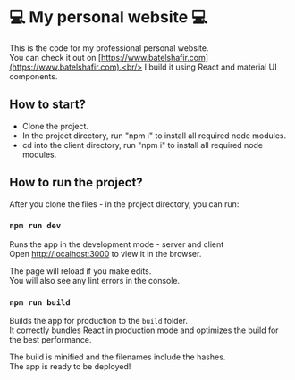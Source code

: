 # :computer: My personal website :computer:

This is the code for my professional personal website. <br/>
You can check it out on [https://www.batelshafir.com](https://www.batelshafir.com).<br/>
I build it using React and material UI components.

## How to start?
* Clone the project.
* In the project directory, run "npm i" to install all required node modules.
* cd into the client directory, run "npm i" to install all required node modules.


## How to run the project? 
After you clone the files - in the project directory, you can run:

### `npm run dev`

Runs the app in the development mode - server and client<br />
Open [http://localhost:3000](http://localhost:3000) to view it in the browser.

The page will reload if you make edits.<br />
You will also see any lint errors in the console.

### `npm run build`

Builds the app for production to the `build` folder.<br />
It correctly bundles React in production mode and optimizes the build for the best performance.

The build is minified and the filenames include the hashes.<br />
The app is ready to be deployed!


